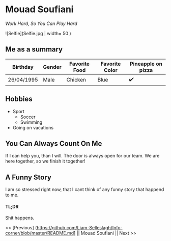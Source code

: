 # Mouad Soufiani

*Work Hard, So You Can Play Hard*

![Selfie](Selfie.jpg | width= 50 )

## Me as a summary

|  Birthday  | Gender | Favorite Food | Favorite Color | Pineapple on pizza |
| ---------- | -------| ------------- | -------------- | ------------------ |
| 26/04/1995 |  Male  |    Chicken    |       Blue     | :heavy_check_mark:   |

## Hobbies 
* Sport
  * Soccer
  * Swimming
* Going on vacations

## You Can Always Count On Me
If I can help you, than I will. The door is always open for our team. We are here together, so we finish it together!

## A Funny Story
I am so stressed right now, that I cant think of any funny story that happend to me.

#### TL;DR
Shit happens.


<< [Previous] (https://github.com/Liam-Selleslagh/Info-corner/blob/master/README.md] || Mouad Soufiani || Next >>


